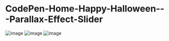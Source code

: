 # CodePen-Home-Happy-Halloween---Parallax-Effect-Slider

![image](https://github.com/kunal7216/Happy-Halloween---Parallax-Effect-Slider/assets/112888767/a8c431ed-b7ff-4168-9e18-a547644d5561)
![image](https://github.com/kunal7216/Happy-Halloween---Parallax-Effect-Slider/assets/112888767/abff6d69-5899-46a7-a655-2a1249edec3b)
![image](https://github.com/kunal7216/Happy-Halloween---Parallax-Effect-Slider/assets/112888767/df930d56-2a42-4b88-b2d0-70233ca0127f)
